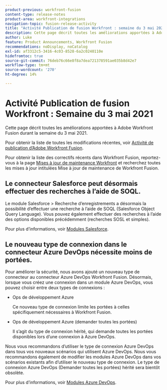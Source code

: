 ```yaml
---
product-previous: workfront-fusion
content-type: release-notes
product-area: workfront-integrations
navigation-topic: fusion-release-activity
title: "Activité Publication de fusion Workfront : semaine du 3 mai 2021"
description: Cette page décrit toutes les améliorations apportées à Adobe Workfront Fusion durant la semaine du 3 mai 2021.
author: Luke
feature: Product Announcements, Workfront Fusion
recommendations: noDisplay, noCatalog
exl-id: af3312c5-3416-4c03-8528-6a2c0240110e
hidefromtoc: true
source-git-commit: 76deb76c66e8f8a7dea721378591ae035b8d42e7
workflow-type: tm+mt
source-wordcount: '270'
ht-degree: 14%

---
```


# Activité Publication de fusion Workfront : Semaine du 3 mai 2021

Cette page décrit toutes les améliorations apportées à Adobe Workfront Fusion durant la semaine du 3 mai 2021.

Pour obtenir la liste de toutes les modifications récentes, voir [Activité de publication d’Adobe Workfront Fusion](../../../product-announcements/product-releases/fusion-release-activity/fusion-release-activity.md).

Pour obtenir la liste des correctifs récents dans Workfront Fusion, reportez-vous à la page [Mises à jour de maintenance Workfront](https://experienceleague.adobe.com/docs/workfront-known-issues/releases/current-updates.html?lang=fr) et recherchez toutes les mises à jour intitulées Mise à jour de maintenance de Workfront Fusion.

## Le connecteur Salesforce peut désormais effectuer des recherches à l’aide de SOQL.

Le module Salesforce > Recherche d’enregistrements a désormais la possibilité d’effectuer une recherche à l’aide de SOQL (Salesforce Object Query Language). Vous pouvez également effectuer des recherches à l’aide des options disponibles précédemment (recherches SOSL et simples).

Pour plus d’informations, voir [Modules Salesforce](../../../workfront-fusion/apps-and-their-modules/salesforce-modules.md).

## Le nouveau type de connexion dans le connecteur Azure DevOps nécessite moins de portées.

Pour améliorer la sécurité, nous avons ajouté un nouveau type de connecteur au connecteur Azure DevOps Workfront Fusion. Désormais, lorsque vous créez une connexion dans un module Azure DevOps, vous pouvez choisir entre deux types de connexions :

* Ops de développement Azure

  Ce nouveau type de connexion limite les portées à celles spécifiquement nécessaires à Workfront Fusion.

* Ops de développement Azure (demander toutes les portées)

  Il s’agit du type de connexion hérité, qui demande toutes les portées disponibles lors d’une connexion à Azure DevOps.

Nous vous recommandons d’utiliser le type de connexion Azure DevOps dans tous vos nouveaux scénarios qui utilisent Azure DevOps. Nous vous recommandons également de modifier les modules Azure DevOps dans vos scénarios existants afin d’utiliser le nouveau type de connexion. Le type de connexion Azure DevOps (Demander toutes les portées) hérité sera bientôt obsolète.

Pour plus d’informations, voir [Modules Azure DevOps](../../../workfront-fusion/apps-and-their-modules/azure-dev-ops.md).
